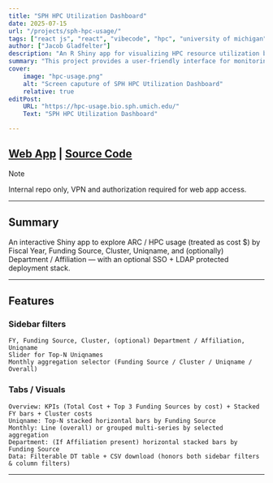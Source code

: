 ```yaml
---
title: "SPH HPC Utilization Dashboard" 
date: 2025-07-15
url: "/projects/sph-hpc-usage/"
tags: ["react js", "react", "vibecode", "hpc", "university of michigan", "great lakes", "armis2"]
author: ["Jacob Gladfelter"]
description: "An R Shiny app for visualizing HPC resource utilization by SPH members on the University of Michigan Great Lakes and Armis2 clusters." 
summary: "This project provides a user-friendly interface for monitoring and analyzing HPC resource usage within the School of Public Health."
cover:
    image: "hpc-usage.png"
    alt: "Screen caputure of SPH HPC Utilization Dashboard"
    relative: true
editPost:
    URL: "https://hpc-usage.bio.sph.umich.edu/"
    Text: "SPH HPC Utilization Dashboard"

---
```


## [Web App](https://hpc-usage.bio.sph.umich.edu/) | [Source Code](https://github.com/umich-biostatistics/sph-hpc-billing-shiny) 

> [!NOTE]
> Internal repo only, VPN and authorization required for web app access.

---
## Summary

An interactive Shiny app to explore ARC / HPC usage (treated as cost $) by Fiscal Year, Funding Source, Cluster, Uniqname, and (optionally) Department / Affiliation — with an optional SSO + LDAP protected deployment stack.

---

## Features

### Sidebar filters

    FY, Funding Source, Cluster, (optional) Department / Affiliation, Uniqname
    Slider for Top-N Uniqnames
    Monthly aggregation selector (Funding Source / Cluster / Uniqname / Overall)

### Tabs / Visuals

    Overview: KPIs (Total Cost + Top 3 Funding Sources by cost) + Stacked FY bars + Cluster costs
    Uniqname: Top-N stacked horizontal bars by Funding Source
    Monthly: Line (overall) or grouped multi-series by selected aggregation
    Department: (If Affiliation present) horizontal stacked bars by Funding Source
    Data: Filterable DT table + CSV download (honors both sidebar filters & column filters)

---
